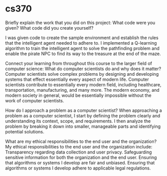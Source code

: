# cs370

Briefly explain the work that you did on this project: What code were you given? What code did you create yourself?

I was given code to create the sample environment and establish the rules that the intelligent agent needed to adhere to. I implemented a Q-learning algorithm to train the intelligent agent to solve the pathfinding problem and enable the pirate NPC to find its way to the treasure at the end of the maze.

Connect your learning from throughout this course to the larger field of computer science:
What do computer scientists do and why does it matter?
Computer scientists solve complex problems by designing and developing systems that effect essentially every aspect of modern life. Computer scientists contribute to essentially every modern field, including healthcare, transportation, manufacturing, and many more. The modern economy, and modern society in general, would be essentially impossible without the work of computer scientists.

How do I approach a problem as a computer scientist?
When approaching a problem as a computer scientist, I start by defining the problem clearly and understanding its context, scope, and requirements. I then analyze the problem by breaking it down into smaller, manageable parts and identifying potential solutions.

What are my ethical responsibilities to the end user and the organization?
My ethical responsibilities to the end user and the organization include:
  Transparency regarding data collection and user privacy.
  Safeguarding sensitive information for both the organization and the end user.
  Ensuring that algorithms or systems I develop are fair and unbiased.
  Ensuring that algorithms or systems I develop adhere to applicable legal regulations.
